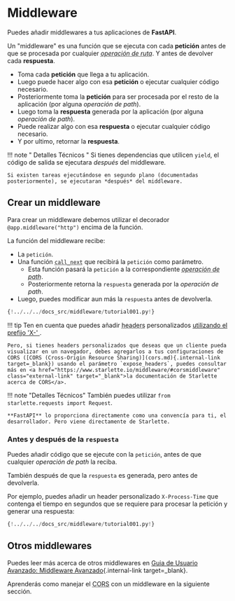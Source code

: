 # Middleware

Puedes añadir middlewares a tus aplicaciones de **FastAPI**.

Un "middleware" es una función que se ejecuta con cada **petición** antes de que se procesada por cualquier <abbr title="path operation">*operación de ruta*</abbr>. Y antes de devolver cada **respuesta**.

* Toma cada **petición** que llega a tu aplicación.
* Luego puede hacer algo con esa **petición** o ejecutar cualquier código necesario.
* Posteriormente toma la **petición** para ser procesada por el resto de la aplicación (por alguna *operación de path*).
* Luego toma la **respuesta** generada por la aplicación (por alguna *operación de path*).
* Puede realizar algo con esa **respuesta** o ejecutar cualquier código necesario.
* Y por ultimo, retornar la **respuesta**.

!!! note " Detalles Técnicos "
    Si tienes dependencias que utilicen `yield`, el código de salida se ejecutara *después* del middleware.

    Si existen tareas ejecutándose en segundo plano (documentadas posteriormente), se ejecutaran *después* del middleware.

## Crear un middleware

Para crear un middleware debemos utilizar el decorador `@app.middleware("http")` encima de la función.

La función del middleware recibe:

* La `petición`.
* Una función <abbr title="para llamar después">`call_next`</abbr> que recibirá la `petición` como parámetro.
    * Esta función pasará la `petición` a la correspondiente <abbr title="path operation">*operación de path*</abbr>.
    * Posteriormente retorna la `respuesta` generada por la *operación de path*.
* Luego, puedes modificar aun más la `respuesta` antes de devolverla.

```Python hl_lines="8-9  11  14"
{!../../../docs_src/middleware/tutorial001.py!}
```

!!! tip
    Ten en cuenta que puedes añadir <abbr title="encabezados">headers</abbr> personalizados <a href="https://developer.mozilla.org/en-US/docs/Web/HTTP/Headers" class="external-link" target="_blank">utilizando el prefijo 'X-' </a>.

    Pero, si tienes headers personalizados que deseas que un cliente pueda visualizar en un navegador, debes agregarlos a tus configuraciones de CORS ([CORS (Cross-Origin Resource Sharing)](cors.md){.internal-link target=_blank}) usando el parámetro `expose_headers`, puedes consultar más en <a href="https://www.starlette.io/middleware/#corsmiddleware" class="external-link" target="_blank">la documentación de Starlette acerca de CORS</a>.

!!! note "Detalles Técnicos"
    También puedes utilizar `from starlette.requests import Request`.

    **FastAPI** lo proporciona directamente como una convencía para ti, el desarrollador. Pero viene directamente de Starlette.

### Antes y después de la `respuesta`

Puedes añadir código que se ejecute con la `petición`, antes de que cualquier *operación de path* la reciba.

También después de que la `respuesta` es generada, pero antes de devolverla.

Por ejemplo, puedes añadir un <abbr>header</abbr> personalizado `X-Process-Time` que contenga el tiempo en segundos que se requiere para procesar la petición y generar una respuesta:

```Python hl_lines="10  12-13"
{!../../../docs_src/middleware/tutorial001.py!}
```

## Otros middlewares

Puedes leer más acerca de otros middlewares en [Guia de Usuario Avanzado: Middleware Avanzado](../advanced/middleware.md){.internal-link target=_blank}.

Aprenderás como manejar el <abbr title="Cross-Origin Resource Sharing">CORS</abbr> con un middleware en la siguiente sección.
